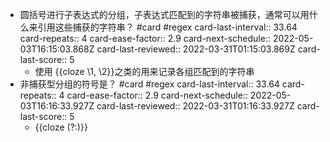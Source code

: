 - 圆括号进行子表达式的分组，子表达式匹配到的字符串被捕获，通常可以用什么来引用这些捕获的字符串？ #card #regex
  card-last-interval:: 33.64
  card-repeats:: 4
  card-ease-factor:: 2.9
  card-next-schedule:: 2022-05-03T16:15:03.868Z
  card-last-reviewed:: 2022-03-31T01:15:03.869Z
  card-last-score:: 5
	- 使用 {{cloze  \1, \2}}之类的用来记录各组匹配到的字符串
- 非捕获型分组的符号是？ #card #regex
  card-last-interval:: 33.64
  card-repeats:: 4
  card-ease-factor:: 2.9
  card-next-schedule:: 2022-05-03T16:16:33.927Z
  card-last-reviewed:: 2022-03-31T01:16:33.927Z
  card-last-score:: 5
	- {{cloze (?:)}}